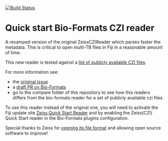 [![Build Status](https://github.com/BIOP/quick-start-czi-reader/actions/workflows/build.yml/badge.svg)](https://github.com/BIOP/quick-start-czi-reader/actions/workflows/build.yml)

# Quick start Bio-Formats CZI reader

A revamped version of the original ZeissCZIReader which parses faster the metadata. This is critical to open multi-TB files in Fiji in a reasonable amount of time.

This new reader is tested against a [list of publicly available CZI files](comparison_summary.md).

For more information see:
- the [original issue](https://github.com/ome/bioformats/issues/3839)
- a [draft PR on Bio-Formats](https://github.com/ome/bioformats/pull/4009)
- go to the compare folder of this repository to see how this readers differs from the bio-formats reader for a set of publicly available czi files

To use this reader instead of the original one, you will need to activate the Fiji update site [Zeiss Quick Start Reader](https://imagej.net/plugins/zeiss-quick-start-reader) and by enabling the Zeiss(CZI) Quick Start reader in the Bio-Formats plugins configuration.

Special thanks to Zeiss for [opening its file format](https://github.com/ZEISS/libczi) and allowing open source software to improve!
